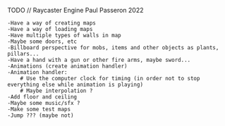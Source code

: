 
TODO // Raycaster Engine Paul Passeron 2022


	-Have a way of creating maps
	-Have a way of loading maps
	-Have multiple types of walls in map
	-Maybe some doors, etc
	-Billboard perspective for mobs, items and other objects as plants, pillars...
	-Have a hand with a gun or other fire arms, maybe sword...
	-Animations (create animation handler)
	-Animation handler:
		# Use the computer clock for timing (in order not to stop everything else while animation is playing)
		# Maybe interpolation ?
	-Add floor and ceiling
	-Maybe some music/sfx ?
	-Make some test maps
	-Jump ??? (maybe not)
	